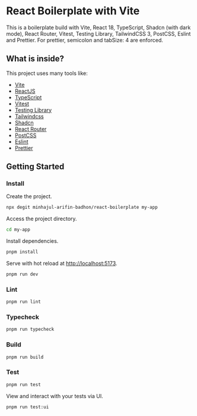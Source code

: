 # React Boilerplate with Vite

This is a boilerplate build with Vite, React 18, TypeScript, Shadcn (with dark mode), React Router, Vitest, Testing Library, TailwindCSS 3, PostCSS, Eslint and Prettier.
For prettier, semicolon and tabSize: 4 are enforced.

## What is inside?

This project uses many tools like:

-   [Vite](https://vitejs.dev)
-   [ReactJS](https://reactjs.org)
-   [TypeScript](https://www.typescriptlang.org)
-   [Vitest](https://vitest.dev)
-   [Testing Library](https://testing-library.com)
-   [Tailwindcss](https://tailwindcss.com)
-   [Shadcn](https://ui.shadcn.com)
-   [React Router](https://reactrouter.com/)
-   [PostCSS](https://postcss.org)
-   [Eslint](https://eslint.org)
-   [Prettier](https://prettier.io)

## Getting Started

### Install

Create the project.

```bash
npx degit minhajul-arifin-badhon/react-boilerplate my-app
```

Access the project directory.

```bash
cd my-app
```

Install dependencies.

```bash
pnpm install
```

Serve with hot reload at <http://localhost:5173>.

```bash
pnpm run dev
```

### Lint

```bash
pnpm run lint
```

### Typecheck

```bash
pnpm run typecheck
```

### Build

```bash
pnpm run build
```

### Test

```bash
pnpm run test
```

View and interact with your tests via UI.

```bash
pnpm run test:ui
```
